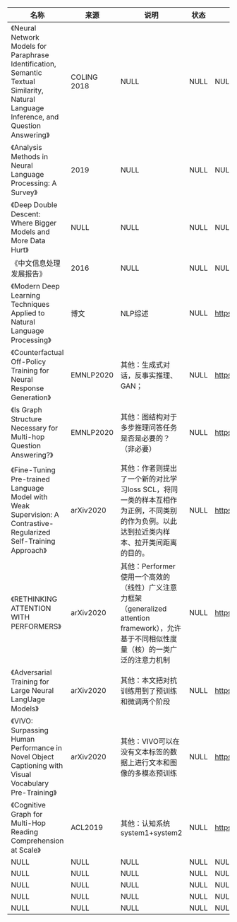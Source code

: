 |名称  |  来源   | 说明  |状态   | 备注  |
|  ----  | ----  |----  | ----  |----  |
| 《Neural Network Models for Paraphrase Identification, Semantic Textual Similarity, Natural Language Inference, and Question Answering》  | COLING 2018 |NULL |NULL |NULL|
| 《Analysis Methods in Neural Language Processing: A Survey》  | 2019 |NULL |NULL |NULL |
| 《Deep Double Descent: Where Bigger Models and More Data Hurt》  | NULL |NULL |NULL |NULL |
| 《中文信息处理发展报告》  | 2016 |NULL |NULL |NULL |
| 《Modern Deep Learning Techniques Applied to Natural Language Processing》  | 博文 |NLP综述 |NULL |https://nlpoverview.com/index.html |
| 《Counterfactual Off-Policy Training for Neural Response Generation》| EMNLP2020|其他：生成式对话，反事实推理、GAN；|NULL |https://mp.weixin.qq.com/s/__edXubTKVZnl5mCU9lWkg|
| 《Is Graph Structure Necessary for Multi-hop Question Answering?》| EMNLP2020|其他：图结构对于多步推理问答任务是否是必要的？（非必要）|NULL |https://mp.weixin.qq.com/s/mXLrcg0ZSaKF4w9pqv5_8w|
| 《Fine-Tuning Pre-trained Language Model with Weak Supervision: A Contrastive-Regularized Self-Training Approach》| arXiv2020|其他：作者则提出了一个新的对比学习loss SCL，将同一类的样本互相作为正例，不同类别的作为负例。以此达到拉近类内样本、拉开类间距离的目的。|NULL |https://mp.weixin.qq.com/s/7AgKlzu3-o1UpsnvwR7m4g|
| 《RETHINKING ATTENTION WITH PERFORMERS》| arXiv2020|其他：Performer 使用一个高效的（线性）广义注意力框架（generalized attention framework），允许基于不同相似性度量（核）的一类广泛的注意力机制|NULL |https://mp.weixin.qq.com/s/8vk79ppv6JGDAdgWL_BQRw|
| 《Adversarial Training for Large Neural LangUage Models》| arXiv2020|其他：本文把对抗训练用到了预训练和微调两个阶段|NULL |https://mp.weixin.qq.com/s/UDZjUZUnuD7buMb-CWIzuA|
| 《VIVO: Surpassing Human Performance in Novel Object Captioning with Visual Vocabulary Pre-Training》| arXiv2020|其他：VIVO可以在没有文本标签的数据上进行文本和图像的多模态预训练|NULL |https://mp.weixin.qq.com/s/Cl0NyjnifwE454vrhq7Mww|
| 《Cognitive Graph for Multi-Hop Reading Comprehension at Scale》| ACL2019|其他：认知系统system1+system2|NULL |https://zhuanlan.zhihu.com/p/260929857|
| NULL  | NULL |NULL |NULL |NULL |
| NULL  | NULL |NULL |NULL |NULL |
| NULL  | NULL |NULL |NULL |NULL |
| NULL  | NULL |NULL |NULL |NULL |
| NULL  | NULL |NULL |NULL |NULL |
